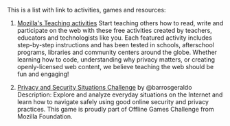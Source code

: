 This is a list with link to activities, games and resources:

1. [Mozilla's Teaching activities](https://learning.mozilla.org/en-US/activities) 
Start teaching others how to read, write and participate on the web with these free activities created by teachers, educators and technologists like you. Each featured activity includes step-by-step instructions and has been tested in schools, afterschool programs, libraries and community centers around the globe. Whether learning how to code, understanding why privacy matters, or creating openly-licensed web content, we believe teaching the web should be fun and engaging!

2. [Privacy and Security Situations Challenge](https://github.com/barrosgeraldo/mozsprint-privacy-security-situations)
by @barrosgeraldo
Description: Explore and analyze everyday situations on the Internet and learn how to navigate safely using good 
online security and privacy practices. This game is proudly part of Offline Games Challenge from Mozilla Foundation.
